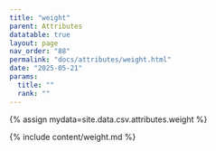 ```yaml
---
title: "weight"
parent: Attributes
datatable: true
layout: page
nav_order: "88"
permalink: "docs/attributes/weight.html"
date: "2025-05-21"
params:
  title: ""
  rank: ""
---
```

{% assign mydata=site.data.csv.attributes.weight %} 

{% include content/weight.md %}
